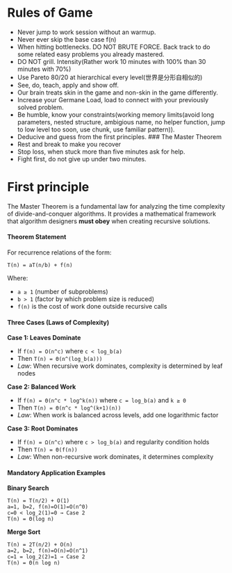 # Rules of Game
- Never jump to work session without an warmup.
- Never ever skip the base case f(n)
- When hitting bottlenecks. DO NOT BRUTE FORCE. Back track to do some related easy problems you already mastered.
- DO NOT grill. Intensity(Rather work 10 minutes with 100% than 30 minutes with 70%)
- Use Pareto 80/20 at hierarchical every level(世界是分形自相似的)
- See, do, teach, apply and show off.
- Our brain treats skin in the game and non-skin in the game differently.
- Increase your Germane Load, load to connect with your previously solved problem.
- Be humble, know your constraints(working memory limits(avoid long parameters, nested structure, ambigious name, no helper function, jump to low level too soon, use chunk, use familiar pattern)).
- Deducive and guess from the first principles. ### The Master Theorem
- Rest and break to make you recover
- Stop loss, when stuck more than five minutes ask for help.
- Fight first, do not give up under two minutes.

# First principle
The Master Theorem is a fundamental law for analyzing the time complexity of divide-and-conquer algorithms. It provides a mathematical framework that algorithm designers **must obey** when creating recursive solutions.

#### Theorem Statement

For recurrence relations of the form:
```
T(n) = aT(n/b) + f(n)
```

Where:
- `a ≥ 1` (number of subproblems)
- `b > 1` (factor by which problem size is reduced)
- `f(n)` is the cost of work done outside recursive calls

#### Three Cases (Laws of Complexity)

**Case 1: Leaves Dominate**
- If `f(n) = O(n^c)` where `c < log_b(a)`
- Then `T(n) = Θ(n^(log_b(a)))`
- *Law*: When recursive work dominates, complexity is determined by leaf nodes

**Case 2: Balanced Work**
- If `f(n) = Θ(n^c * log^k(n))` where `c = log_b(a)` and `k ≥ 0`
- Then `T(n) = Θ(n^c * log^(k+1)(n))`
- *Law*: When work is balanced across levels, add one logarithmic factor

**Case 3: Root Dominates**
- If `f(n) = Ω(n^c)` where `c > log_b(a)` and regularity condition holds
- Then `T(n) = Θ(f(n))`
- *Law*: When non-recursive work dominates, it determines complexity

#### Mandatory Application Examples

**Binary Search**
```
T(n) = T(n/2) + O(1)
a=1, b=2, f(n)=O(1)=O(n^0)
c=0 < log_2(1)=0 → Case 2
T(n) = Θ(log n)
```

**Merge Sort**
```
T(n) = 2T(n/2) + O(n)
a=2, b=2, f(n)=O(n)=O(n^1)
c=1 = log_2(2)=1 → Case 2
T(n) = Θ(n log n)
```